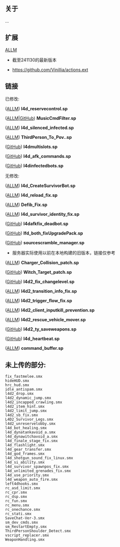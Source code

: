 ## 关于

...

## 扩展

[ALLM](https://forums.alliedmods.net/showthread.php?t=336374) 

* 截至241130的最新版本

* https://github.com/Vinillia/actions.ext

## 链接

已修改:

([ALLM](https://forums.alliedmods.net/showthread.php?t=334274)) **l4d_reservecontrol.sp**

([ALLM](https://forums.alliedmods.net/showthread.php?t=317810)|[GitHub](https://github.com/LuxLuma/L4DMusic_stuff/tree/master/MusicCmdFilter)) **MusicCmdFilter.sp**

([ALLM](https://forums.alliedmods.net/showthread.php?t=137397)) **l4d_silenced_infected.sp**

([ALLM](https://forums.alliedmods.net/showthread.php?t=297161)) **ThirdPerson_To_Pov..sp**

([GitHub](https://github.com/fbef0102/L4D1_2-Plugins/tree/master/l4dmultislots)) **l4dmultislots.sp**

([GitHub](https://github.com/fbef0102/L4D1_2-Plugins/tree/master/l4d_afk_commands)) **l4d_afk_commands.sp**

([GitHub](https://github.com/fbef0102/L4D1_2-Plugins/tree/master/l4dinfectedbots)) **l4dinfectedbots.sp**


无修改:

([ALLM](https://forums.alliedmods.net/showpost.php?p=2729883&postcount=16)) **l4d_CreateSurvivorBot.sp**

([ALLM](https://forums.alliedmods.net/showthread.php?t=327105)) **l4d_reload_fix.sp**

([ALLM](https://forums.alliedmods.net/showthread.php?t=315483)) **Defib_Fix.sp**

([ALLM](https://forums.alliedmods.net/showpost.php?p=2718792&postcount=36)) **l4d_survivor_identity_fix.sp**

([GitHub](https://github.com/fbef0102/L4D1_2-Plugins/tree/master/l4dafkfix_deadbot)) **l4dafkfix_deadbot.sp**

([GitHub](https://github.com/fbef0102/L4D2-Plugins/tree/master/lfd_both_fixUpgradePack)) **lfd_both_fixUpgradePack.sp**

([GitHub](https://github.com/nosoop/SMExt-SourceScramble)) **sourcescramble_manager.sp**
  - 服务器实际使用以前在本地构建的旧版本，链接仅参考

([ALLM](https://forums.alliedmods.net/showthread.php?t=315482)) **Charger_Collision_patch.sp**

([GitHub](https://github.com/LuxLuma/Left-4-fix/tree/master/left%204%20fix/witch/witch_target_patch)) **Witch_Target_patch.sp**

([GitHub](https://github.com/Target5150/MoYu_Server_Stupid_Plugins/tree/master/The%20Last%20Stand/l4d2_fix_changelevel)) **l4d2_fix_changelevel.sp**

([ALLM](https://forums.alliedmods.net/showpost.php?p=2810276&postcount=12)) **l4d2_transition_info_fix.sp**

([ALLM](https://forums.alliedmods.net/showthread.php?t=339155)) **l4d2_trigger_flow_fix.sp**

([ALLM](https://forums.alliedmods.net/showthread.php?t=332860)) **l4d2_client_inputkill_prevention.sp**

([ALLM](https://forums.alliedmods.net/showpost.php?p=2771588&postcount=53)) **l4d2_rescue_vehicle_mover.sp**

([GitHub](https://github.com/fbef0102/L4D2-Plugins/tree/master/l4d2_ty_saveweapons)) **l4d2_ty_saveweapons.sp**

([GitHub](https://github.com/fbef0102/L4D1_2-Plugins/tree/master/l4d_heartbeat)) **l4d_heartbeat.sp**

([ALLM](https://forums.alliedmods.net/showthread.php?t=309656)) **command_buffer.sp**


## 未上传的部分:

```
fix_fastmelee.smx
hideHUD.smx
hrc_hud.smx
idle_antispam.smx
l4d2_drop.smx
l4d2_dynamic_jump.smx
l4d2_incapped_crawling.smx
l4d2_item_hint.smx
l4d2_limit_jump.smx
l4d2_sb_fix.smx
L4D2_Survivor_Legs.smx
l4d2_unreservelobby.smx
l4d_bot_healing.smx
l4d_dynatankavoid_a.smx
l4d_dynawitchavoid_a.smx
l4d_finale_stage_fix.smx
l4d_flashlight.smx
l4d_gear_transfer.smx
l4d_god_frames.smx
l4d_shotgun_sound_fix_linux.smx
l4d_si_ability.smx
l4d_survivor_spawnpos_fix.smx
l4d_unlimited_grenades_fix.smx
l4d_use_priority.smx
l4d_weapon_auto_fire.smx
left4dhooks.smx
rc_asd_limit.smx
rc_cpr.smx
rc_dsp.smx
rc_fun.smx
rc_menu.smx
rc_onechance.smx
rc_stati.smx
SaveChat-Ver-3.smx
sm_dev_cmds.smx
sm_RestartEmpty.smx
ThirdPersonShoulder_Detect.smx
vscript_replacer.smx
WeaponHandling.smx
```
